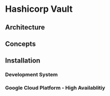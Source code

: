 # Hashicorp Vault

## Architecture

## Concepts

## Installation

### Development System

### Google Cloud Platform - High Availablitiy
